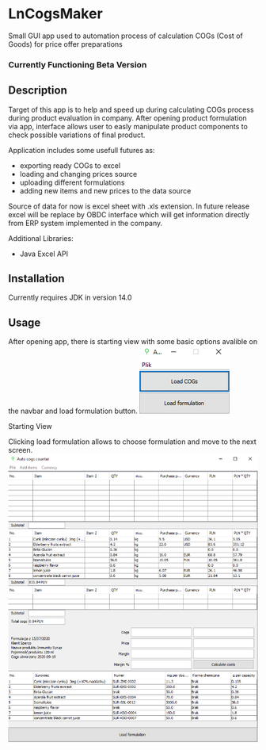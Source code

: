 # LnCogsMaker
Small GUI app used to automation process of calculation COGs (Cost of Goods) for price offer preparations

### Currently Functioning Beta Version

## Description
Target of this app is to help and speed up during calculating COGs process during product evaluation in company.
After opening product formulation via app, interface allows user to easly manipulate product components to check possible variations of final product.

Application includes some usefull futures as:
  - exporting ready COGs to excel
  - loading and changing prices source
  - uploading different formulations
  - adding new items and new prices to the data source

Source of data for now is excel sheet with .xls extension. 
In future release excel will be replace by OBDC interface which will get information directly from ERP system implemented in the company. 

Additional Libraries:
  - Java Excel API

## Installation
Currently requires JDK in version 14.0

## Usage
After opening app, there is starting view with some basic options avalible on the navbar and load formulation button.
![There shiuld be starting view](/images/StartingView.png)
  
Starting View

Clicking load formulation allows to choose formulation and move to the next screen.
![There shiuld be main view](/images/MainView.png)


 
